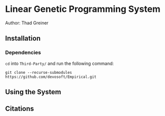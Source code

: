 # Linear Genetic Programming System

Author: Thad Greiner

## Installation

### Dependencies

```cd``` into ```Third-Party/``` and run the following command:

```
git clone --recurse-submodules https://github.com/devosoft/Empirical.git
```

## Using the System





## Citations


